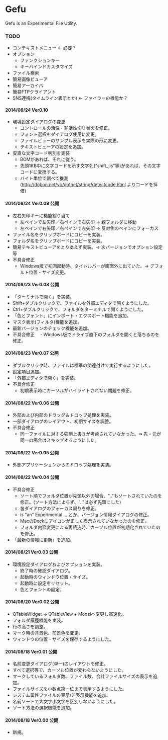Gefu
====

Gefu is an Experimental File Utility.

### TODO
- コンテキストメニュー ← 必要？
- オプション
    - ファンクションキー
    - キーバインドカスタマイズ
- ファイル検索
- 簡易画像ビューア
- 簡易アーカイバ
- 簡易FTPクライアント
- SNS連携(タイムライン表示とか) ← ファイラーの機能か？

#### 2014/08/24 Ver0.10
- 環境設定ダイアログの変更
    - コントロールの活性・非活性切り替えを修正。
    - フォント選択をダイアログ使用に変更。
    - ファイルビューのサンプル表示を実際の形に変更。
    - テキストビューアの設定を追加。
- 安直な文字コード判別を実装
    - BOMがあれば、それに従う。
    - 先頭1KB中に文字コードを示す文字列("shift_jis"等)があれば、その文字コードに変換する。
    - バイト単位で調べて推測(http://dobon.net/vb/dotnet/string/detectcode.html よりコードを拝借)

#### 2014/08/24 Ver0.09 公開
- 左右矢印キーに機能割り当て
    - 左ペインで左矢印／右ペインで右矢印 → 親フォルダに移動
    - 左ペインで右矢印／右ペインで左矢印 → 反対側のペインにフォーカス
- ファイル名をクリップボードにコピーを実装。
- フォルダ名をクリップボードにコピーを実装。
- 簡易テキストビューアをとりあえず実装。→ 次バージョンでオプション設定等
- 不具合修正
    - Windows版で初回起動時、タイトルバーが画面外に出ていた。→ デフォルト位置・サイズ変更。

#### 2014/08/23 Ver0.08 公開
- 「ターミナルで開く」を実装。
- Shift+ダブルクリックで、ファイルを外部エディタで開くようにした。
- Ctrl+ダブルクリックで、フォルダをターミナルで開くようにした。
- 「色とフォント」にインポート・エクスポート機能を追加。
- マスク表示(フィルタ)機能を追加。
- 最新バージョンのチェック機能を追加。
- 不具合修正
    　- Windows版でドライブ直下のフォルダを開くと落ちるのを修正。

#### 2014/08/23 Ver0.07 公開
- ダブルクリック時、ファイルは標準の関連付けで実行するようにした。
- 設定項目追加。
- 「外部エディタで開く」を実装。
- 不具合修正
    - 初期表示時にカーソルがハイライトされない問題を修正。

#### 2014/08/22 Ver0.06 公開
- 外部および内部のドラッグ＆ドロップ処理を実装。
- 一部ダイアログのレイアウト、初期サイズを調整。
- 不具合修正
    - 同一ファイルに対する強制上書きが考慮されていなかった。⇛ 先・元が同一の場合はスキップするようにした。

#### 2014/08/22 Ver0.05 公開
- 外部アプリケーションからのドロップ処理を実装。

#### 2014/08/22 Ver0.04 公開
- 不具合修正
    - ソート順でフォルダ位置が先頭以外の場合、".."もソートされていたのを修正。(ソート方法によらず、".."は必ず先頭にした)
    - 各ダイアログのフォーカス周りを修正。
    - is "an" Experimental ... とか、バージョン情報ダイアログの修正。
    - MacのDockにアイコンが正しく表示されていなかったのを修正。
    - フォルダ内容変更による再読込時、カーソル位置が初期化されていたのを修正。
- 「最新の情報に更新」を追加。

#### 2014/08/21 Ver0.03 公開
- 環境設定ダイアログおよびオプションを実装。
    - 終了時の確認ダイアログ。
    - 起動時のウィンドウ位置・サイズ。
    - 起動時に設定をリセット。
    - 色とフォントの設定。

#### 2014/08/20 Ver0.02 公開
- QTableWidget -> QTableView + Modelへ変更し高速化。
- フォルダ履歴機能を実装。
- 行の高さを調整。
- マーク時の背景色、前景色を変更。
- ウィンドウの位置・サイズを保存するようにした。

#### 2014/08/18 Ver0.01 公開
- 名前変更ダイアログ(単一)のレイアウトを修正。
- すべて選択等で、カーソル位置が変わらないようにした。
- マークしているフォルダ数、ファイル数、合計ファイルサイズの表示を追加。
- ファイルサイズを小数点第一位まで表示するようにした。
- システム属性ファイルの表示/非表示機能を追加。
- 名前ソートで大文字小文字を区別しないようにした。
- ソート方法の選択機能を追加。

#### 2014/08/18 Ver0.00 公開
- 新規。
